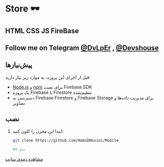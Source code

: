 # Store 🕶
## HTML CSS JS FireBase

## Follow me on Telegram [@DvLpEr](https://T.me/DvLpEr) , [@Devshouse](https://T.me/Devshouse)


## پیش‌نیازها

قبل از اجرای این پروژه، به موارد زیر نیاز دارید:

- [Node.js](https://nodejs.org/) و [npm](https://www.npmjs.com/) برای نصب Firebase SDK
- یک پروژه Firebase با Firestore تنظیم‌شده
- دسترسی به Firebase Firestore و Firebase Storage برای مدیریت داده‌ها و تصاویر

## نصب

1. ابتدا این مخزن را کلون کنید:

   ```bash
   git clone https://github.com/HamiDHosini/Mobile

   ## دمو

[مشاهده دموی سایت](https://hamidhosini.github.io/Store/)